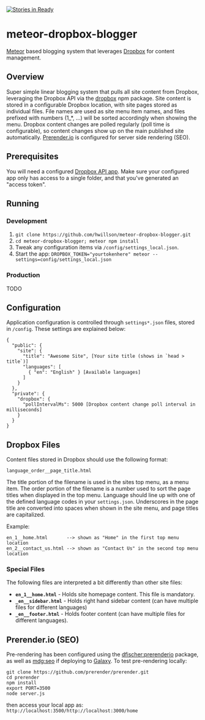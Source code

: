 [![Stories in Ready](https://badge.waffle.io/hwillson/meteor-dropbox-blogger.png?label=ready&title=Ready)](https://waffle.io/hwillson/meteor-dropbox-blogger)

# meteor-dropbox-blogger

[Meteor](https://meteor.com) based blogging system that leverages [Dropbox](https://dropbox.com) for content management.

## Overview

Super simple linear blogging system that pulls all site content from Dropbox, leveraging the Dropbox API via the [dropbox](https://www.npmjs.com/package/dropbox) npm package. Site content is stored in a configurable Dropbox location, with site pages stored as individual files. File names are used as site menu item names, and files prefixed with numbers (1_*, ...) will be sorted accordingly when showing the menu. Dropbox content changes are polled regularly (poll time is configurable), so content changes show up on the main published site automatically. [Prerender.io](https://prerender.io/) is configured for server side rendering (SEO).

## Prerequisites

You will need a configured [Dropbox API app](https://www.dropbox.com/developers/apps). Make sure your configured app only has access to a single folder, and that you've generated an "access token".

## Running

### Development

1. `git clone https://github.com/hwillson/meteor-dropbox-blogger.git`
2. `cd meteor-dropbox-blogger; meteor npm install`
3. Tweak any configuration items via `/config/settings_local.json`.
4. Start the app: `DROPBOX_TOKEN="yourtokenhere" meteor --settings=config/settings_local.json`

### Production

TODO

## Configuration

Application configuration is controlled through `settings*.json` files, stored in `/config`. These settings are explained below:

```
{
  "public": {  
    "site": {
      "title": "Awesome Site", [Your site title (shows in `head > title`)]
      "languages": [
        { "en": "English" } [Available languages]
      ]
    }    
  },
  "private": {
    "dropbox": {
      "pollIntervalMs": 5000 [Dropbox content change poll interval in milliseconds]
    }
  }
}   
```

## Dropbox Files

Content files stored in Dropbox should use the following format:

```
language_order__page_title.html
```

The title portion of the filename is used in the sites top menu, as a menu item. The order portion of the filename is a number used to sort the page titles when displayed in the top menu. Language should line up with one of the defined language codes in your `settings.json`.  Underscores in the page title are converted into spaces when shown in the site menu, and page titles are capitalized.

Example:

```
en_1__home.html       --> shown as "Home" in the first top menu location
en_2__contact_us.html --> shown as "Contact Us" in the second top menu location
```

### Special Files

The following files are interpreted a bit differently than other site files:

- **`en_1__home.html`** - Holds site homepage content. This file is mandatory.
- **`_en__sidebar.html`** - Holds right hand sidebar content (can have multiple files for different languages)
- **`_en__footer.html`** - Holds footer content (can have multiple files for different languages).

## Prerender.io (SEO)

Pre-rendering has been configured using the [dfischer:prerenderio](https://atmospherejs.com/dfischer/prerenderio) package, as well as [mdg:seo](https://atmospherejs.com/mdg/seo) if deploying to [Galaxy](http://meteor.com/hosting). To test pre-rendering locally:

```
git clone https://github.com/prerender/prerender.git
cd prerender
npm install
export PORT=3500
node server.js
```

then access your local app as: `http://localhost:3500/http://localhost:3000/home`